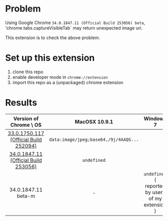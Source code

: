 # Problem
Using Google Chrome `34.0.1847.11 (Official Build 253056) beta`,
'chrome.tabs.captureVisibleTab` may return unexpected image uri.

This extension is to check the above problem.

# Set up this extension

1. clone this repo
2. enable developer mode in `chrome://extension`
3. import this repo as a (unpackaged) chrome extension

# Results

| Version of Chrome \ OS | MacOSX 10.9.1 | Windows 7 |
|:----------------------:|:-------------:|:---------:|
| [33.0.1750.117 (Official Build 252094)](https://www.google.com/intl/en/chrome/browser/) | `data:image/jpeg;base64,/9j/4AAQS...` | |
| [34.0.1847.11 (Official Build 253056)](https://www.google.com/intl/en/chrome/browser/beta.html) | `undefined` | |
| 34.0.1847.11 beta-m | - | `undefined` ( reported by users of my extension ) |
